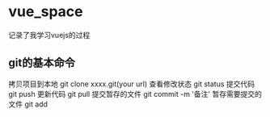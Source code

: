 # vue_space
记录了我学习vuejs的过程

## git的基本命令
拷贝项目到本地 git clone xxxx.git(your url)
查看修改状态 git status
提交代码 git push
更新代码 git pull
提交暂存的文件 git commit -m '备注'
暂存需要提交的文件 git add 
